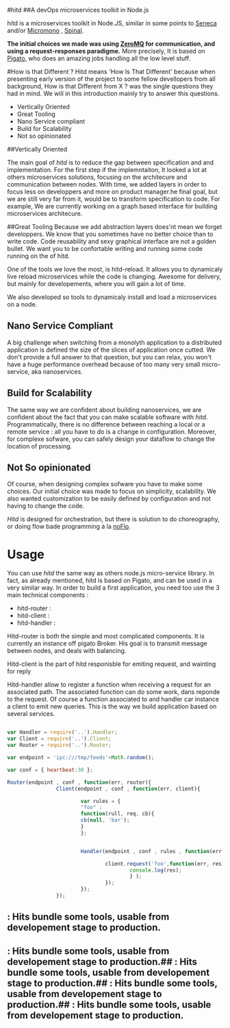 #hitd
##A devOps microservices toolkit in Node.js

hitd is a microservices toolkit in Node.JS, similar in some points to [Seneca](https://github.com/rjrodger/seneca) and/or [Micromono](https://github.com/lsm/micromono) , [Spinal](https://github.com/jitta/spinal).

__The initial choices we made was using [ZeroMQ](http://zeromq.org) for communication, and using a request-responses paradigme.__
More precisely, It is based on [Pigato](https://github.com/prdn/pigato), who does an amazing jobs handling all the low level stuff.

#How is that Different ?
Hitd means 'How Is That Different' because when presenting early version of the project to some fellow devellopers from all background, How is that Different from X ? was the single questions they had in mind. We will in this introduction mainly try to answer this questions.

 - Vertically Oriented
 - Great Tooling
 - Nano Service compliant
 - Build for Scalability
 - Not so opinionated


 ##Vertically Oriented

 The main goal of _hitd_ is to reduce the gap between specification and and implementation.
 For the first step if the implemntaiton, It looked a lot at others microservices solutions, focusing on the architecure and communication between nodes.
 With time, we added layers in order to focus less on developpers and more on product manager.he final goal, but we are still very far from it, would be to transform specification to code.
 For example, We are currently working on a graph based interface for building  microservices architecure.

 ##Great Tooling
 Because we add abstraction layers does'nt mean we forget developpers. We know that you sometimes have no better choice than to write code. Code reusability and sexy graphical interface are not a golden bullet. We want you to be confortable writing and running some code running on the of hitd.

 One of the tools we love the most, is hitd-reload. It allows you to dynamicaly live reload microservices while the code is changing. Awesome for delivery, but mainly for developements, where you will gain a lot of time.

 We also developed so tools to dynamicaly install and load a microservices on a node.


 ## Nano Service Compliant

 A big challenge when switching from a monolyth application to a distributed application is defined the size of the slices of application once cutted. We don't provide a full answer to that question, but you can relax, you won't have a huge performance overhead because of too many very small micro-service, aka nanoservices.


 ## Build for Scalability

 The same way we are confident about building nanoservices, we are confident about the fact that you can make scalable software with _hitd_. Programmatically, there is no difference between reaching a local or a remote service :  all you have to do is a change in configuration.
 Moreover, for complexe sofware, you can safely design your dataflow to change the location of processing.

 ## Not So opinionated

 Of course, when designing complex sofware you have to make some choices.
 Our initial choice was made to focus on simplicity, scalability.
 We also wanted customization to be easily defined by configuration and not having to change the code.


 _Hitd_ is designed for orchestration, but there is solution to do choreography, or doing flow bade programming à la [noFlo](http://noflojs.org).

 # Usage

 You can use _hitd_ the same way as others node.js micro-service library. In fact, as already mentioned, hitd is based on Pigato, and can be used in a very similar way.
 In order to build a first application, you need too use the 3 main technical components :
  - hitd-router :
  - hitd-client :
  - hitd-handler :

 Hitd-router is both the simple and most complicated components. It is currently an instance off pigato Broker. His goal is to transmit message between nodes, and deals with balancing.

 Hitd-client is the part of hitd responisble for emiting request, and wainting for reply

 Hitd-handler allow to register a function when receiving a request for an associated path. The associated function can do some work, dans reponde to the request. Of course a function associated to and handler car instance a client to emit new queries. This is the way we build application based on several services.


```javascript

var Handler = require('..').Handler;
var Client = require('..').Client;
var Router = require('..').Router;

var endpoint = 'ipc:///tmp/feeds'+Math.random();

var conf = { heartbeat:30 };

Router(endpoint , conf , function(err, router){
                Client(endpoint , conf , function(err, client){

                        var rules = {
                        "foo" :
                        function(rull, req, cb){
                        cb(null, 'bar');
                        }
                        };


                        Handler(endpoint , conf , rules , function(err ){

                                client.request('foo',function(err, res) {
                                        console.log(res);
                                        } );
                                });
                        });
                });


```





 ## : Hits bundle some tools, usable from developement stage to production.
 ## : Hits bundle some tools, usable from developement stage to production.## : Hits bundle some tools, usable from developement stage to production.## : Hits bundle some tools, usable from developement stage to production.## : Hits bundle some tools, usable from developement stage to production.
